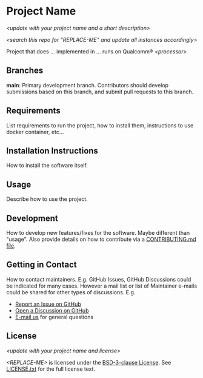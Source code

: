 # Project Name

*\<update with your project name and a short description\>*

*\<search this repo for "REPLACE-ME" and update all instances accordingly\>*

Project that does ... implemented in ... runs on Qualcomm® *\<processor\>*

## Branches

**main**: Primary development branch. Contributors should develop submissions based on this branch, and submit pull requests to this branch.

## Requirements

List requirements to run the project, how to install them, instructions to use docker container, etc...

## Installation Instructions

How to install the software itself.

## Usage

Describe how to use the project.

## Development

How to develop new features/fixes for the software. Maybe different than "usage". Also provide details on how to contribute via a [CONTRIBUTING.md file](CONTRIBUTING.md).

## Getting in Contact

How to contact maintainers. E.g. GitHub Issues, GitHub Discussions could be indicated for many cases. However a mail list or list of Maintainer e-mails could be shared for other types of discussions. E.g.

* [Report an Issue on GitHub](../../issues)
* [Open a Discussion on GitHub](../../discussions)
* [E-mail us](mailto:REPLACE-ME@qti.qualcomm.com) for general questions

## License

*\<update with your project name and license\>*

*\<REPLACE-ME\>* is licensed under the [BSD-3-clause License](https://spdx.org/licenses/BSD-3-Clause.html). See [LICENSE.txt](LICENSE.txt) for the full license text.
